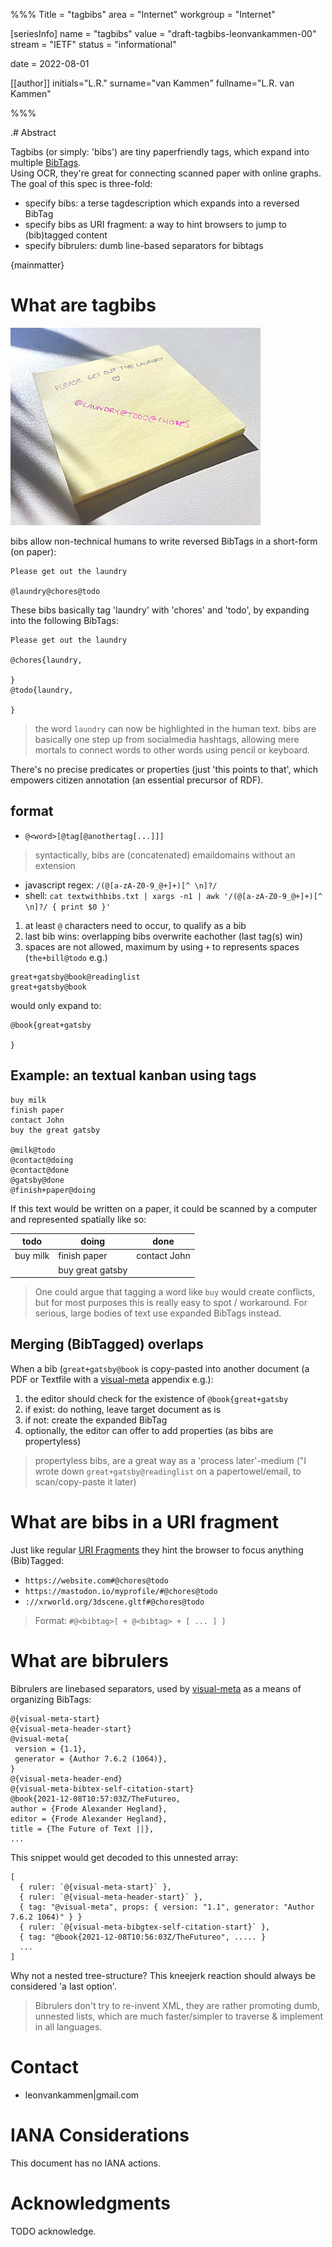 %%%
Title = "tagbibs"
area = "Internet"
workgroup = "Internet"

[seriesInfo]
name = "tagbibs"
value = "draft-tagbibs-leonvankammen-00"
stream = "IETF"
status = "informational"

date = 2022-08-01 

[[author]]
initials="L.R."
surname="van Kammen"
fullname="L.R. van Kammen"

%%%

<!-- for annotated version see: https://raw.githubusercontent.com/ietf-tools/rfcxml-templates-and-schemas/main/draft-rfcxml-general-template-annotated-00.xml -->

.# Abstract

Tagbibs (or simply: 'bibs') are tiny paperfriendly tags, which expand into multiple [BibTags](https://en.wikipedia.org/wiki/BibTeX).<br>
Using OCR, they're great for connecting scanned paper with online graphs.<br>
The goal of this spec is three-fold:

* specify bibs: a terse tagdescription which expands into a reversed BibTag 
* specify bibs as URI fragment: a way to hint browsers to jump to (bib)tagged content
* specify bibrulers: dumb line-based separators for bibtags

{mainmatter}

# What are tagbibs

<img src="postit.jpg" style="max-width:400px"/>

bibs allow non-technical humans to write reversed BibTags in a short-form (on paper):

```
Please get out the laundry 

@laundry@chores@todo
```

These bibs basically tag 'laundry' with 'chores' and 'todo', by expanding into the following BibTags:

```
Please get out the laundry 

@chores{laundry,
  
}
@todo{laundry,

}
```

> the word `laundry` can now be highlighted in the human text. bibs are basically one step up from socialmedia hashtags, allowing mere mortals to connect words to other words using pencil or keyboard. 

There's no precise predicates or properties (just 'this points to that', which empowers citizen annotation (an essential precursor of RDF).

## format

* `@<word>[@tag[@anothertag[...]]]` 

> syntactically, bibs are (concatenated) emaildomains without an extension 

* javascript regex: `/(@[a-zA-Z0-9_@+]+)[^ \n]?/`
* shell: `cat textwithbibs.txt | xargs -n1 | awk '/(@[a-zA-Z0-9_@+]+)[^ \n]?/ { print $0 }'`

1. at least `@` characters need to occur, to qualify as a bib 
1. last bib wins: overlapping bibs overwrite eachother (last tag(s) win)
1. spaces are not allowed, maximum by using `+` to represents spaces (`the+bill@todo` e.g.)

```
great+gatsby@book@readinglist
great+gatsby@book
```

would only expand to:

```
@book{great+gatsby

}
```

## Example: an textual kanban using tags

```
buy milk
finish paper
contact John
buy the great gatsby

@milk@todo
@contact@doing
@contact@done
@gatsby@done
@finish+paper@doing
```

If this text would be written on a paper, it could be scanned by a computer and represented spatially like so:

| todo      | doing        | done             |
|-----------|--------------|------------------|
| buy milk  | finish paper | contact John     |
|                          | buy great gatsby |

> One could argue that tagging a word like `buy` would create conflicts, but for most purposes this is really easy to spot / workaround. For serious, large bodies of text use expanded BibTags instead.

## Merging (BibTagged) overlaps

When a bib (`great+gatsby@book` is copy-pasted into another document (a PDF or Textfile with a [visual-meta](https://visual-meta.info) appendix e.g.):

1. the editor should check for the existence of `@book{great+gatsby`
1. if exist: do nothing, leave target document as is
1. if not: create the expanded BibTag 
1. optionally, the editor can offer to add properties (as bibs are propertyless)

> propertyless bibs, are a great way as a 'process later'-medium ("I wrote down `great+gatsby@readinglist` on a papertowel/email, to scan/copy-paste it later)

# What are bibs in a URI fragment

Just like regular [URI Fragments](https://en.wikipedia.org/wiki/URI_fragment) they hint the browser to focus anything (Bib)Tagged:

* `https://website.com#@chores@todo`
* `https://mastodon.io/myprofile/#@chores@todo`
* `://xrworld.org/3dscene.gltf#@chores@todo`

> Format: `#@<bibtag>[ + @<bibtag> + [ ... ] ]`

# What are bibrulers

Bibrulers are linebased separators, used by [visual-meta](https://visual-meta.info) as a means of organizing BibTags:

```
@{visual-meta-start}
@{visual-meta-header-start}
@visual-meta{
 version = {1.1},
 generator = {Author 7.6.2 (1064)},
}
@{visual-meta-header-end}
@{visual-meta-bibtex-self-citation-start}
@book{2021-12-08T10:57:03Z/TheFutureo,
author = {Frode Alexander Hegland},
editor = {Frode Alexander Hegland},
title = {The Future of Text ||},
...
```

This snippet would get decoded to this unnested array:

```
[
  { ruler: `@{visual-meta-start}` },
  { ruler: `@{visual-meta-header-start}` },
  { tag: "@visual-meta", props: { version: "1.1", generator: "Author 7.6.2 1064)" } }
  { ruler: `@{visual-meta-bibgtex-self-citation-start}` },
  { tag: "@book{2021-12-08T10:56:03Z/TheFutureo", ..... }
  ...
]
```

Why not a nested tree-structure? This kneejerk reaction should always be considered 'a last option'.

> Bibrulers don't try to re-invent XML, they are rather promoting dumb, unnested lists, which are much faster/simpler to traverse & implement in all languages.

# Contact

* leonvankammen|gmail.com

# IANA Considerations

This document has no IANA actions.

# Acknowledgments

TODO acknowledge.
